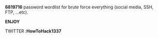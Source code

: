 **6819716** password wordlist for brute force everything (social media, SSH, FTP, ...etc).

**ENJOY**

TWITTER :**HowToHack1337**
